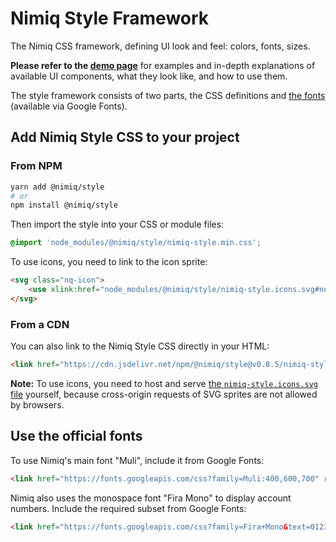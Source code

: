 # Nimiq Style Framework

The Nimiq CSS framework, defining UI look and feel: colors, fonts, sizes.

**Please refer to the [demo page](https://nimiq.github.io/nimiq-style/demo.html)**
for examples and in-depth explanations of available UI components, what they look
like, and how to use them.

The style framework consists of two parts, the CSS definitions and
[the fonts](#use-the-official-fonts) (available via Google Fonts).

## Add Nimiq Style CSS to your project

### From NPM

```bash
yarn add @nimiq/style
# or
npm install @nimiq/style
```

Then import the style into your CSS or module files:

```css
@import 'node_modules/@nimiq/style/nimiq-style.min.css';
```

To use icons, you need to link to the icon sprite:

```html
<svg class="nq-icon">
    <use xlink:href="node_modules/@nimiq/style/nimiq-style.icons.svg#nq-hexagon"/>
</svg>
```

### From a CDN

You can also link to the Nimiq Style CSS directly in your HTML:

```html
<link href="https://cdn.jsdelivr.net/npm/@nimiq/style@v0.8.5/nimiq-style.min.css" rel="stylesheet">
```

**Note:** To use icons, you need to host and serve
[the `nimiq-style.icons.svg` file](https://cdn.jsdelivr.net/npm/@nimiq/style@v0.8.5/nimiq-style.icons.svg)
yourself, because cross-origin requests of SVG sprites are not allowed by browsers.

## Use the official fonts

To use Nimiq's main font "Muli", include it from Google Fonts:

```html
<link href="https://fonts.googleapis.com/css?family=Muli:400,600,700" rel="stylesheet">
```

Nimiq also uses the monospace font "Fira Mono" to display account numbers.
Include the required subset from Google Fonts:

```html
<link href="https://fonts.googleapis.com/css?family=Fira+Mono&text=0123456789ABCDEFGHJKLMNPQRSTUVXY%20" rel="stylesheet">
```
